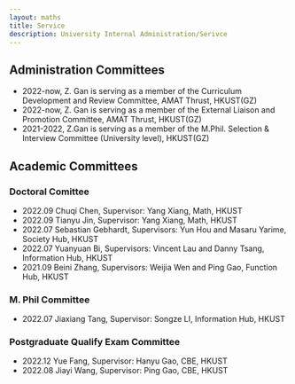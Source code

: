 ```yaml
---
layout: maths
title: Service
description: University Internal Administration/Serivce
---
```



## Administration Committees
- 2022-now, Z. Gan is serving as a member of the Curriculum Development and Review Committee, AMAT Thrust, HKUST(GZ)
- 2022-now, Z. Gan is serving as a member of the External Liaison and Promotion Committee, AMAT Thrust, HKUST(GZ)
- 2021-2022, Z.Gan is serving as a member of the M.Phil. Selection & Interview Committee (University level), HKUST(GZ)

## Academic Committees
### Doctoral Comittee
- 2022.09 Chuqi Chen, Supervisor: Yang Xiang, Math, HKUST
- 2022.09 Tianyu Jin, Supervisor: Yang Xiang, Math, HKUST
- 2022.07 Sebastian Gebhardt, Supervisors: Yun Hou and Masaru Yarime, Society Hub,
HKUST
- 2022.07 Yuanyuan Bi, Supervisors: Vincent Lau and Danny Tsang, Information Hub,
HKUST
- 2021.09 Beini Zhang, Supervisors: Weijia Wen and Ping Gao, Function Hub, HKUST

### M. Phil Committee
- 2022.07 Jiaxiang Tang, Supervisor: Songze LI, Information Hub, HKUST

### Postgraduate Qualify Exam Committee
- 2022.12 Yue Fang, Supervisor: Hanyu Gao, CBE, HKUST
- 2022.08 Jiayi Wang, Supervisor: Ping Gao, CBE, HKUST




